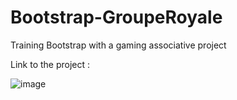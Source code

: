 # Bootstrap-GroupeRoyale
Training Bootstrap with a gaming associative project

Link to the project :

![image](https://user-images.githubusercontent.com/71271962/136433143-ce403c7a-2cd4-4077-822a-17f56d2e6d4a.png)
